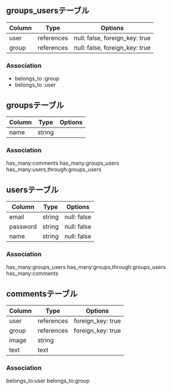 ## groups_usersテーブル

|Column|Type|Options|
|------|----|-------|
|user|references|null: false, foreign_key: true|
|group|references|null: false, foreign_key: true|

### Association
- belongs_to :group
- belongs_to :user

## groupsテーブル

|Column|Type|Options|
|------|----|-------|
|name|string|

### Association
has_many:comments
has_many:groups_users
has_many:users,through:groups_users


## usersテーブル

|Column|Type|Options|
|------|----|-------|
|email|string|null: false|
|password|string|null: false|
|name|string|null: false|

### Association
has_many:groups_users
has_many:groups,through:groups_users
has_many:comments

## commentsテーブル
|Column|Type|Options|
|------|----|-------|
|user|references|foreign_key: true|
|group|references|foreign_key: true|
|image|string|
|text|text|

### Association
belongs_to:user
belongs_to:group